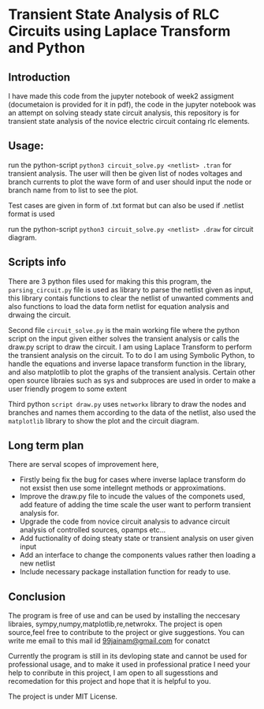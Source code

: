 # Transient State Analysis of RLC Circuits using Laplace Transform and Python

## Introduction

I have made this code  from the jupyter notebook of week2 assigment (documetaion is provided for it in pdf), the code in the jupyter notebook was an attempt on solving steady state circuit analysis, this repository is for transient state analysis of the novice electric circuit containg rlc elements.

## Usage:
run the python-script `python3 circuit_solve.py <netlist> .tran` for transient analysis.
The user will then be given list of nodes voltages and branch currents to plot the wave form of and user should input the node or branch name from to list to see the plot.

Test cases are given in form of .txt format but can also be used if .netlist format is used

run the python-script `python3 circuit_solve.py <netlist> .draw` for circuit diagram.

## Scripts info
There are 3 python files used for making this this program, the `parsing_circuit.py` file is used as library to parse the netlist given as input, this library contais functions to clear the netlist of unwanted comments and also functions to load the data form netlist for equation analysis and drwaing the circuit.

Second file `circuit_solve.py` is the main working file where the python script on the input given either solves the transient analysis or calls the draw.py script to draw the circuit.
I am using Laplace Transform to perform the transient analysis on the circuit. To to do I am using Symbolic Python, to handle the equations and inverse lapace transform function in the library, and also matplotlib to plot the graphs of the transient analysis. Certain other open source libraies such as sys and subproces are used in order to make a user friendly progem to some extent

Third python `script draw.py` uses `networkx` library to draw the nodes and branches and names them according to the data of the netlist, also used the `matplotlib` library to show the plot and the circuit diagram.

## Long term plan
There are serval scopes of improvement here, 
* Firstly being fix the bug for cases where inverse laplace transform do not exsist then use some intellegnt methods or approximations.
* Improve the draw.py file to incude the values of the componets used, add feature of adding the time scale the user want to perform transient analysis for.
* Upgrade the code from novice circuit analysis to advance circuit analysis of controlled sources, opamps etc...
* Add fuctionality of doing steaty state or transient analysis on user given input
* Add an interface to change the components values rather then loading a new netlist
* Include necessary package installation function for ready to use.

## Conclusion
The program is free of use and can be used by installing the neccesary libraies, sympy,numpy,matplotlib,re,netwrokx. The project is open source,feel free to contribute to the project or give suggestions. You can write me email to this mail id 99jainam@gmail.com for conatct

Currently the program is still in its devloping state and cannot be used for professional  usage, and to make it used in professional pratice I need your help to conribute in this project, I am open to all sugesstions and recomedation for this project and hope that it is helpful to you.

The project is under MIT License.



